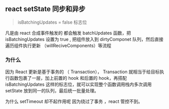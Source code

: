 ## react setState 同步和异步

> isBatchingUpdates = false 标志位

凡是由 react 合成事件触发的 都会触发 batchUpdates 函数，把 isBatchingUpdates 设置为 true , 把组件放入到 dirtyComponet 队列，然后直接遍历组件执行更新 （willReciveComponents）等流程

### 为什么

因为 React 更新是基于事务的 （ Transaction）， Transaction 就相当于给目标执行函数包裹了一层，加上前置的 hook 和后置的 hook，再搭配 isBatchingUpdates 这样的标志位，就可以实现整个函数调用栈内多次调用 setState 放到同一的队列，最后统一批量处理。

为什么 setTimeout 却不起作用呢 因为绕过了事务 ，react 管控不到。
